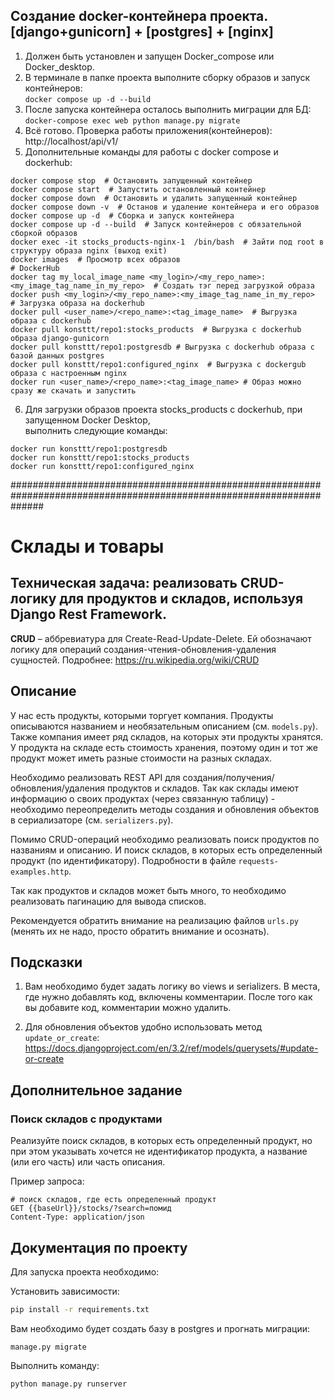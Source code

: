 ## Создание docker-контейнера проекта. </br> [django+gunicorn] + [postgres] + [nginx]
1. Должен быть установлен и запущен Docker_compose или Docker_desktop.
2. В терминале в папке проекта выполните сборку образов и запуск контейнеров: </br>
```docker compose up -d --build```
3. После запуска контейнера осталось выполнить миграции для БД: </br>
``` docker-compose exec web python manage.py migrate ```
4. Всё готово. Проверка работы приложения(контейнеров):  http://localhost/api/v1/
5. Дополнительные команды для работы с docker compose и dockerhub:
```
docker compose stop  # Остановить запущенный контейнер
docker compose start  # Запустить остановленный контейнер
docker compose down  # Остановить и удалить запущенный контейнер
docker compose down -v  # Останов и удаление контейнера и его образов
docker compose up -d  # Сборка и запуск контейнера
docker compose up -d --build  # Запуск контейнеров с обязательной сборкой образов
docker exec -it stocks_products-nginx-1  /bin/bash  # Зайти под root в структуру образа nginx (выход exit)
docker images  # Просмотр всех образов
# DockerHub
docker tag my_local_image_name <my_login>/<my_repo_name>:<my_image_tag_name_in_my_repo>  # Создать тэг перед загрузкой образа 
docker push <my_login>/<my_repo_name>:<my_image_tag_name_in_my_repo>  # Загрузка образа на dockerhub
docker pull <user_name>/<repo_name>:<tag_image_name>  # Выгрузка образа с dockerhub
docker pull konsttt/repo1:stocks_products  # Выгрузка с dockerhub образа django-gunicorn
docker pull konsttt/repo1:postgresdb # Выгрузка с dockerhub образа с базой данных postgres
docker pull konsttt/repo1:configured_nginx  # Выгрузка с dockergub образа с настроенным nginx
docker run <user_name>/<repo_name>:<tag_image_name> # Образ можно сразу же скачать и запустить
```
6. Для загрузки образов проекта stocks_products с dockerhub, при запущенном Docker Desktop, </br>
выполнить следующие команды:
```
docker run konsttt/repo1:postgresdb
docker run konsttt/repo1:stocks_products
docker run konsttt/repo1:configured_nginx
```

######################################################################################################################

# Склады и товары

## Техническая задача: реализовать CRUD-логику для продуктов и складов, используя Django Rest Framework.

**CRUD** – аббревиатура для Create-Read-Update-Delete. Ей обозначают логику для операций создания-чтения-обновления-удаления сущностей. Подробнее: https://ru.wikipedia.org/wiki/CRUD

## Описание

У нас есть продукты, которыми торгует компания. Продукты описываются названием и необязательным описанием (см. `models.py`). Также компания имеет ряд складов, на которых эти продукты хранятся. У продукта на складе есть стоимость хранения, поэтому один и тот же продукт может иметь разные стоимости на разных складах.

Необходимо реализовать REST API для создания/получения/обновления/удаления продуктов и складов. Так как склады имеют информацию о своих продуктах (через связанную таблицу) - необходимо переопределить методы создания и обновления объектов в сериализаторе (см. `serializers.py`).

Помимо CRUD-операций необходимо реализовать поиск продуктов по названиям и описанию. И поиск складов, в которых есть определенный продукт (по идентификатору). Подробности в файле `requests-examples.http`.

Так как продуктов и складов может быть много, то необходимо реализовать пагинацию для вывода списков.

Рекомендуется обратить внимание на реализацию файлов `urls.py` (менять их не надо, просто обратить внимание и осознать).

## Подсказки

1. Вам необходимо будет задать логику во views и serializers. В места, где нужно добавлять код, включены комментарии. После того как вы добавите код, комментарии можно удалить.

2. Для обновления объектов удобно использовать метод `update_or_create`: https://docs.djangoproject.com/en/3.2/ref/models/querysets/#update-or-create

## Дополнительное задание

### Поиск складов с продуктами

Реализуйте поиск складов, в которых есть определенный продукт, но при этом указывать хочется не идентификатор продукта, а название (или его часть) или часть описания.

Пример запроса:

```
# поиск складов, где есть определенный продукт
GET {{baseUrl}}/stocks/?search=помид
Content-Type: application/json
```

## Документация по проекту

Для запуска проекта необходимо:

Установить зависимости:

```bash
pip install -r requirements.txt
```

Вам необходимо будет создать базу в postgres и прогнать миграции:

```base
manage.py migrate
```

Выполнить команду:

```bash
python manage.py runserver
```
